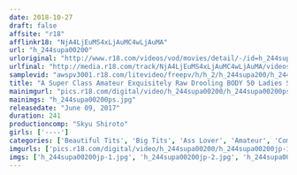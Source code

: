 ```yaml
---
date: 2018-10-27
draft: false
affsite: "r18"
afflinkr18: "NjA4LjEuMS4xLjAuMC4wLjAuMA"
url: "h_244supa00200"
urloriginal: "http://www.r18.com/videos/vod/movies/detail/-/id=h_244supa00200"
urlfinal: "http://media.r18.com/track/NjA4LjEuMS4xLjAuMC4wLjAuMA/videos/vod/movies/detail/-/id=h_244supa00200"
samplevid: "awspv3001.r18.com/litevideo/freepv/h/h_2/h_244supa200/h_244supa200_dmb_w.mp4"
title: "A Super Class Amateur Exquisitely Raw Drooling BODY 50 Ladies Special"
mainimgurl: "pics.r18.com/digital/video/h_244supa00200/h_244supa00200ps.jpg"
mainimgs: "h_244supa00200ps.jpg"
releasedate: "June 09, 2017"
duration: 241
productioncomp: "Skyu Shiroto"
girls: ['----']
categories: ['Beautiful Tits', 'Big Tits', 'Ass Lover', 'Amateur', 'Compilation', 'Over 4 Hours', 'Hi-Def']
imgurls: ['pics.r18.com/digital/video/h_244supa00200/h_244supa00200jp-1.jpg', 'pics.r18.com/digital/video/h_244supa00200/h_244supa00200jp-2.jpg', 'pics.r18.com/digital/video/h_244supa00200/h_244supa00200jp-3.jpg', 'pics.r18.com/digital/video/h_244supa00200/h_244supa00200jp-4.jpg', 'pics.r18.com/digital/video/h_244supa00200/h_244supa00200jp-5.jpg', 'pics.r18.com/digital/video/h_244supa00200/h_244supa00200jp-6.jpg', 'pics.r18.com/digital/video/h_244supa00200/h_244supa00200jp-7.jpg', 'pics.r18.com/digital/video/h_244supa00200/h_244supa00200jp-8.jpg', 'pics.r18.com/digital/video/h_244supa00200/h_244supa00200jp-9.jpg', 'pics.r18.com/digital/video/h_244supa00200/h_244supa00200jp-10.jpg', 'pics.r18.com/digital/video/h_244supa00200/h_244supa00200jp-11.jpg', 'pics.r18.com/digital/video/h_244supa00200/h_244supa00200jp-12.jpg', 'pics.r18.com/digital/video/h_244supa00200/h_244supa00200jp-13.jpg', 'pics.r18.com/digital/video/h_244supa00200/h_244supa00200jp-14.jpg', 'pics.r18.com/digital/video/h_244supa00200/h_244supa00200jp-15.jpg', 'pics.r18.com/digital/video/h_244supa00200/h_244supa00200jp-16.jpg', 'pics.r18.com/digital/video/h_244supa00200/h_244supa00200jp-17.jpg', 'pics.r18.com/digital/video/h_244supa00200/h_244supa00200jp-18.jpg', 'pics.r18.com/digital/video/h_244supa00200/h_244supa00200jp-19.jpg', 'pics.r18.com/digital/video/h_244supa00200/h_244supa00200jp-20.jpg']
imgs: ['h_244supa00200jp-1.jpg', 'h_244supa00200jp-2.jpg', 'h_244supa00200jp-3.jpg', 'h_244supa00200jp-4.jpg', 'h_244supa00200jp-5.jpg', 'h_244supa00200jp-6.jpg', 'h_244supa00200jp-7.jpg', 'h_244supa00200jp-8.jpg', 'h_244supa00200jp-9.jpg', 'h_244supa00200jp-10.jpg', 'h_244supa00200jp-11.jpg', 'h_244supa00200jp-12.jpg', 'h_244supa00200jp-13.jpg', 'h_244supa00200jp-14.jpg', 'h_244supa00200jp-15.jpg', 'h_244supa00200jp-16.jpg', 'h_244supa00200jp-17.jpg', 'h_244supa00200jp-18.jpg', 'h_244supa00200jp-19.jpg', 'h_244supa00200jp-20.jpg']
---
```

